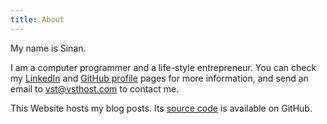 ```yaml
---
title: About
---
```


My name is Sinan.

I am a computer programmer and a life-style entrepreneur. You can check my
[LinkedIn] and [GitHub profile] pages for more information, and send an email to
<vst@vsthost.com> to contact me.

This Website hosts my blog posts. Its [source code] is available on GitHub.

<!-- REFERENCES -->

[LinkedIn]: https://www.linkedin.com/in/vehbisinan
[GitHub profile]: https://github.com/vst
[source code]: https://github.com/vst/vst.github.io

